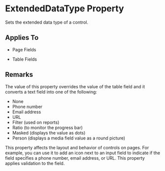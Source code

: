 <properties
                pageTitle="ExtendedDataType Property | Dynamics NAV"
                description="Partial migration of topic for the ExtendedDataType property."
                services=""
                documentationCenter=""
                authors="edupont04"/>
<tags
    ms.prod="dynamics-nav-2017"
    ms.topic="article"
    ms.devlang="na"
    ms.tgt_pltfrm="na"
    ms.workload="na"
    ms.date="08/11/2016"
    ms.author="edupont04" />

# ExtendedDataType Property
Sets the extended data type of a control.  

## Applies To  

-   Page Fields  

-   Table Fields  

## Remarks  
 The value of this property overrides the value of the table field and it converts a text field into one of the following:  

-   None  
-   Phone number  
-   Email address  
-   URL  
-   Filter \(used on reports\)  
-   Ratio \(to monitor the progress bar\)
-   Masked \(displays the value as dots\)
-   Person \(displays a media field value as a round picture\)

 This property affects the layout and behavior of controls on pages. For example, you can use it to add an icon next to an input field to indicate if the field specifies a phone number, email address, or URL. This property applies validation to the field.  

<!-- ## See Also  
 [Properties](Properties.md)-->
